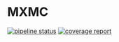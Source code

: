 # MXMC
[![pipeline status](https://gitlab.larc.nasa.gov/gbomarit/mxmc/badges/master/pipeline.svg)](https://gitlab.larc.nasa.gov/gbomarit/mxmc/commits/master)
[![coverage report](https://gitlab.larc.nasa.gov/gbomarit/mxmc/badges/master/coverage.svg)](https://gitlab.larc.nasa.gov/gbomarit/mxmc/commits/master)
 

